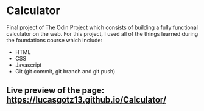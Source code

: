 # Calculator

Final project of The Odin Project which consists of building a fully functional calculator on the web. For this project, I used all of the things learned during the foundations course which include:
- HTML
- CSS
- Javascript
- Git (git commit, git branch and git push)

## Live preview of the page: https://lucasgotz13.github.io/Calculator/